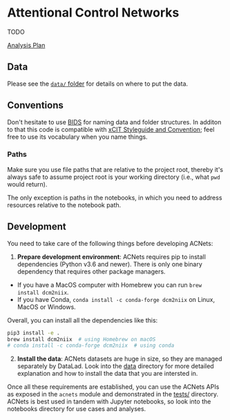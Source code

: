 # Attentional Control Networks

TODO

[Analysis Plan](https://docs.google.com/document/d/17bTvlyH8pX1pIjn28PLyDpQGEmSQ2wki0fiB5TeDuaE/edit?usp=sharing)

## Data

Please see the [`data/` folder](data/) for details on where to put the data.

## Conventions

Don't hesitate to use [BIDS](https://) for naming data and folder structures. In additon to that this code is compatible with [xCIT Styleguide and Convention](https://); feel free to use its vocabulary when you name things.


### Paths
Make sure you use file paths that are relative to the project root, thereby it's always safe to assume project root is your working directory (i.e., what `pwd` would return).

The only exception is paths in the notebooks, in which you need to address resources relative to the notebook path.

## Development

You need to take care of the following things before developing ACNets:

1. **Prepare development environment**: ACNets requires pip to install dependencies (Python v3.6 and newer). There is only one binary dependency that requires other package managers.

- If you have a MacOS computer with Homebrew you can run `brew install dcm2niix`.
- If you have Conda, `conda install -c conda-forge dcm2niix` on Linux, MacOS or Windows.

Overall, you can install all the dependencies like this:

```bash
pip3 install -e .
brew install dcm2niix  # using Homebrew on macOS
# conda install -c conda-forge dcm2niix  # using conda
```

2. **Install the data**: ACNets datasets are huge in size, so they are managed separately by DataLad. Look into the [data](data/) directory for more detailed explanation and how to install the data that you are intersted in.

Once all these requirements are established, you can use the ACNets APIs as exposed in the `acnets` module and demonstrated in the [tests/](tests/) directory. ACNets is best used in tandem with Jupyter notebooks, so look into the notebooks directory for use cases and analyses.
